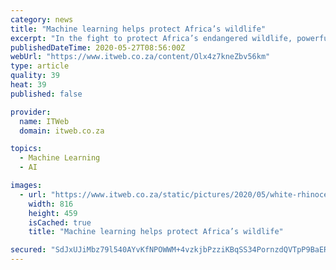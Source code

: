 ```yaml
---
category: news
title: "Machine learning helps protect Africa’s wildlife"
excerpt: "In the fight to protect Africa’s endangered wildlife, powerful tech such as cloud computing, drones and machine learning can play a critical role in enhancing conservation efforts, and in combatting poaching and the resultant illicit trade."
publishedDateTime: 2020-05-27T08:56:00Z
webUrl: "https://www.itweb.co.za/content/Olx4z7kneZbv56km"
type: article
quality: 39
heat: 39
published: false

provider:
  name: ITWeb
  domain: itweb.co.za

topics:
  - Machine Learning
  - AI

images:
  - url: "https://www.itweb.co.za/static/pictures/2020/05/white-rhinoceros-2020.jpg"
    width: 816
    height: 459
    isCached: true
    title: "Machine learning helps protect Africa’s wildlife"

secured: "SdJxUJiMbz79l540AYvKfNPOWWM+4vzkjbPzziKBqSS34PornzdQVTpP9BaERJQr2FUJRhg4HejgvZ5GyCTrEbeqlVlAJGVXwFgwRXff+O7vPjIj2babyvyPomhNt2zcgwp7dj03zEuhfbmWdlqzss78UFjwVQMvSELrNNdZMD4xrKwAjwnyFy4b72r092S0k1rUI1QS16BpdzT5AYYI2Rv2liA7eLbx20hQcv85T5unJ9zq4qYjCO8AzsYqJR7OC8AoNVtO+ki9qzZ/nag3ixYiXWwLVNRlAmFCJ6IwcGxpneV8JYWEM9e7/lDEDjiLBxfZsX0691286ioSKB5E+t2XZ2+kL8sDvPZiGNNmd6Jy4XvvxFXjdS9B7oQnpLQjNtFA0LDLrFHkNNHAU7zdutL/5tvk87IUqdCVrcxBLNvEM4anBNAyAg4HykvdZSht+PLI6Eeb8FOSRKjI+HS+3LinOfzoroYC32WQYo8ph3k=;HMqcHEZZNyy8b7VnmR9Y7g=="
---
```


